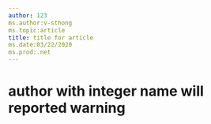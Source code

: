 ```yaml
---
author: 123
ms.author:v-sthong
ms.topic:article
title: title for article
ms.date:03/22/2020
ms.prod:.net
---
```


# author with integer name will reported warning
